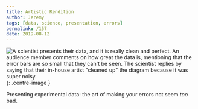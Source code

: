 ```yaml
---
title: Artistic Rendition
author: Jeremy
tags: [data, science, presentation, errors]
permalink: /157
date: 2019-08-12
---
```


![A scientist presents their data, and it is really clean and perfect. An audience member comments on how great the data is, mentioning that the error bars are so small that they can't be seen. The scientist replies by saying that their in-house artist "cleaned up" the diagram because it was super noisy.](https://res.cloudinary.com/dh3hm8pb7/image/upload/c_scale,q_auto:best,w_615/v1535842782/Handwaving/Published/ArtisticRendition.png){: .centre-image }

Presenting experimental data: the art of making your errors not seem *too* bad.
